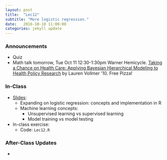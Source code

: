 ```yaml
---
layout: post
title:  "Lec12"
subtitle: "More logistic regression."
date:   2016-10-10 11:00:00
categories: jekyll update
---
```




### Announcements

* Quiz
* Math talk tomorrow, Tue Oct 11 12:30-1:30pm Warner Hemicycle. [Taking a Chance on Health Care: Applying Bayesian Hierarchical Modeling to Health Policy Research](http://www.middlebury.edu/events?trumbaEmbed=view%3Devent%26eventid%3D207271160) by Lauren Vollmer '10. Free Pizza!


### In-Class

* <a href = "http://htmlpreview.github.io/?https://raw.githubusercontent.com/2016-09-Middlebury-Data-Science/Topics/master/Lec12%20More%20Logistic%20Regression/Lec12.html"
target = "_blank">Slides</a>:
    + Expanding on logistic regression: concepts and implementation in R
    + Machine learning concepts:
        + Unsupervised learning vs supervised learning
        + Model training vs model testing
* In-class exercise:
    + Code: `Lec12.R`


### After-Class Updates

* 

